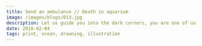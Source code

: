 ```yaml
---
title: Send an ambulance // Death in aquarium
image: /images/blogs/013.jpg
description: Let us guide you into the dark corners, you are one of us
date: 2018-02-04
tags: print, ocean, drowning, illustration
---
```


